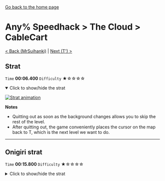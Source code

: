 [Go back to the home page](https://github.com/Doublevil/scbspeedrun)

# Any% Speedhack > The Cloud > CableCart

[< Back (MrSuihanki)](https://github.com/Doublevil/scbspeedrun/blob/main/levels/any_sh/C/MrSuihanki.md) | [Next (T') >](https://github.com/Doublevil/scbspeedrun/blob/main/levels/any_sh/T/T'.md)

## Strat

`Time` **00:06.400** `Difficulty` ★☆☆☆☆
<details open>
  <summary>Click to show/hide the strat</summary>

  [![Strat animation](https://github.com/Doublevil/scbspeedrun/blob/main/media/levels/C/CableCart_Strat.webp)](https://github.com/Doublevil/scbspeedrun/blob/main/media/levels/C/CableCart_Strat.mp4?raw=true)

  **Notes**
  - Quitting out as soon as the background changes allows you to skip the rest of the level.
  - After quitting out, the game conveniently places the cursor on the map back to T, which is the next level we want to do.
</details>

---
## Onigiri strat

`Time` **00:15.800** `Difficulty` ★☆☆☆☆
<details>
  <summary>Click to show/hide the strat</summary>

  [![Strat animation](https://github.com/Doublevil/scbspeedrun/blob/main/media/levels/C/CableCart_Onigiri.webp)](https://github.com/Doublevil/scbspeedrun/blob/main/media/levels/C/CableCart_Onigiri.mp4?raw=true)
</details>
